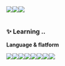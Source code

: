 <!--
**jjjjjinseo/jjjjjinseo** is a ✨ _special_ ✨ repository because its `README.md` (this file) appears on your GitHub profile.

Here are some ideas to get you started:

- 🔭 I’m currently working on ...
- 🌱 I’m currently learning ...
- 👯 I’m looking to collaborate on ...
- 🤔 I’m looking for help with ...
- 💬 Ask me about ...
- 📫 How to reach me: ...
- 😄 Pronouns: ...
- ⚡ Fun fact: ...
-->
<div align="left">
<div style="display:flex; flex-direction:row;">
 
 <img src="https://img.shields.io/badge/Instagram-E1306C?style=flat-square&logo=Instagram&logoColor=white"/>
 <a href ="mail to:22020306jinseoyeon@gmail.com">
  <img src="https://img.shields.io/badge/Gmail-EA4335?style=flat-square&logo=Gmail&logoColor=white"/>
 </a>
 <a href="http://wlstj9317.tistory.com">
  <img src="https://img.shields.io/badge/Tistory-ff7f50?style=flat-square&logo=Tistory&logoColor=white"/>
 </a>
</div><br>
<div>


### ✨ Learning ..
<p><b>Language & flatform</b></p>
<div style="display:flex; flex-direction:row;">
    <img src="https://img.shields.io/badge/JAVA-007396??style=flat-square&logo=java&logoColor=white">
    <img src="https://img.shields.io/badge/python-3776AB?style=flat-square&logo=python&logoColor=white">
    <img src="https://img.shields.io/badge/javascript-F7DF1E?style=flat-square&logo=javascript&logoColor=black">
    <img src="https://img.shields.io/badge/html5-E34F26?style=flat-square&logo=html5&logoColor=white"> 
 <br>
    <img src="https://img.shields.io/badge/css-1572B6?style=flat-square&logo=css3&logoColor=white"> 
    <img src="https://img.shields.io/badge/Andoid Studio-3DDC84?style=flat-square&logo=android studio&logoColor=white">
    <img src="https://img.shields.io/badge/react-61DAFB?style=flat-square&logo=react&logoColor=black">
    <img src="https://img.shields.io/badge/github-181717?style=flat-square&logo=github&logoColor=white">
</div>
<br>


</div>


